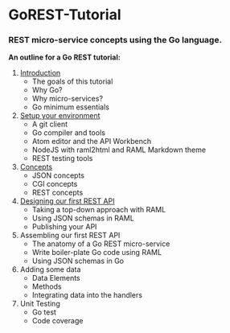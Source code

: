 # GoREST-Tutorial
### REST micro-service concepts using the Go language.

**An outline for a Go REST tutorial:**

1. [Introduction](./section1)
   * The goals of this tutorial
   * Why Go?
   * Why micro-services?
   * Go minimum essentials
1. [Setup your environment](./section2)
   * A git client
   * Go compiler and tools
   * Atom editor and the API Workbench
   * NodeJS with raml2html and RAML Markdown theme
   * REST testing tools
1. [Concepts](./section3)
   * JSON concepts
   * CGI concepts
   * REST concepts
1. [Designing our first REST API](./section4)
   * Taking a top-down approach with RAML
   * Using JSON schemas in RAML
   * Publishing your API
1. Assembling our first REST API
   * The anatomy of a Go REST micro-service
   * Write boiler-plate Go code using RAML
   * Using JSON schemas in Go
1. Adding some data
   * Data Elements
   * Methods
   * Integrating data into the handlers
1. Unit Testing
   * Go test
   * Code coverage
